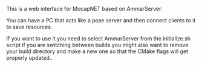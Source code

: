 This is a web interface for MocapNET based on AmmarServer.

You can have a PC that acts like a pose server and then connect clients to it to save resources.

If you want to use it you need to select AmmarServer from the initialize.sh script 
if you are switching between builds you might also want to remove your build directory and make a new one so that the CMake flags will get properly updated..

